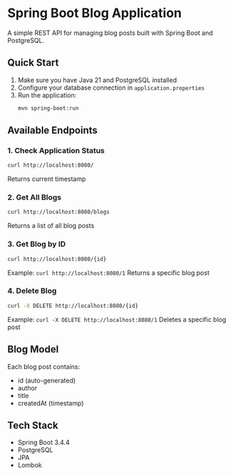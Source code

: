 # Spring Boot Blog Application

A simple REST API for managing blog posts built with Spring Boot and PostgreSQL.

## Quick Start

1. Make sure you have Java 21 and PostgreSQL installed
2. Configure your database connection in `application.properties`
3. Run the application:
   ```bash
   mvn spring-boot:run
   ```

## Available Endpoints

### 1. Check Application Status
```bash
curl http://localhost:8080/
```
Returns current timestamp

### 2. Get All Blogs
```bash
curl http://localhost:8080/blogs
```
Returns a list of all blog posts

### 3. Get Blog by ID
```bash
curl http://localhost:8080/{id}
```
Example: `curl http://localhost:8080/1`
Returns a specific blog post

### 4. Delete Blog
```bash
curl -X DELETE http://localhost:8080/{id}
```
Example: `curl -X DELETE http://localhost:8080/1`
Deletes a specific blog post

## Blog Model
Each blog post contains:
- id (auto-generated)
- author
- title
- createdAt (timestamp)

## Tech Stack
- Spring Boot 3.4.4
- PostgreSQL
- JPA
- Lombok 